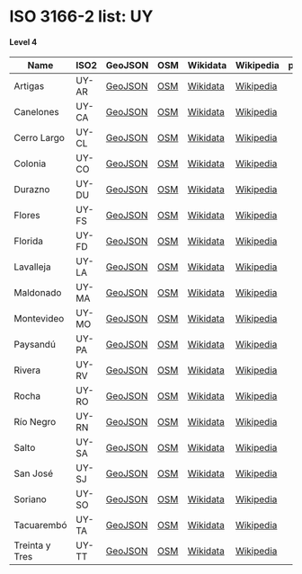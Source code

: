 # ISO 3166-2 list: UY


#### Level 4
Name | ISO2 | GeoJSON | OSM | Wikidata | Wikipedia | population 
--- | --- | --- | --- | --- | --- | --: 
Artigas | UY-AR | [GeoJSON](../../export/geojson/q8/iso2/UY/UY-AR.geojson) | [OSM](https://www.openstreetmap.org/relation/1617618) | [Wikidata](https://www.wikidata.org/wiki/Q16603) | [Wikipedia](http://en.wikipedia.org/wiki/es%3ADepartamento%20de%20Artigas) | 
Canelones | UY-CA | [GeoJSON](../../export/geojson/q8/iso2/UY/UY-CA.geojson) | [OSM](https://www.openstreetmap.org/relation/1625171) | [Wikidata](https://www.wikidata.org/wiki/Q16577) | [Wikipedia](http://en.wikipedia.org/wiki/es%3ADepartamento%20de%20Canelones) | 531,770
Cerro Largo | UY-CL | [GeoJSON](../../export/geojson/q8/iso2/UY/UY-CL.geojson) | [OSM](https://www.openstreetmap.org/relation/1656175) | [Wikidata](https://www.wikidata.org/wiki/Q16575) | [Wikipedia](http://en.wikipedia.org/wiki/es%3ADepartamento%20de%20Cerro%20Largo) | 84,698
Colonia | UY-CO | [GeoJSON](../../export/geojson/q8/iso2/UY/UY-CO.geojson) | [OSM](https://www.openstreetmap.org/relation/1650769) | [Wikidata](https://www.wikidata.org/wiki/Q16580) | [Wikipedia](http://en.wikipedia.org/wiki/es%3ADepartamento%20de%20Colonia) | 
Durazno | UY-DU | [GeoJSON](../../export/geojson/q8/iso2/UY/UY-DU.geojson) | [OSM](https://www.openstreetmap.org/relation/1646018) | [Wikidata](https://www.wikidata.org/wiki/Q16591) | [Wikipedia](http://en.wikipedia.org/wiki/es%3ADepartamento%20de%20Durazno) | 
Flores | UY-FS | [GeoJSON](../../export/geojson/q8/iso2/UY/UY-FS.geojson) | [OSM](https://www.openstreetmap.org/relation/1645684) | [Wikidata](https://www.wikidata.org/wiki/Q16578) | [Wikipedia](http://en.wikipedia.org/wiki/es%3ADepartamento%20de%20Flores) | 
Florida | UY-FD | [GeoJSON](../../export/geojson/q8/iso2/UY/UY-FD.geojson) | [OSM](https://www.openstreetmap.org/relation/1635164) | [Wikidata](https://www.wikidata.org/wiki/Q16593) | [Wikipedia](http://en.wikipedia.org/wiki/es%3ADepartamento%20de%20Florida) | 
Lavalleja | UY-LA | [GeoJSON](../../export/geojson/q8/iso2/UY/UY-LA.geojson) | [OSM](https://www.openstreetmap.org/relation/1635124) | [Wikidata](https://www.wikidata.org/wiki/Q460435) | [Wikipedia](http://en.wikipedia.org/wiki/es%3ADepartamento%20de%20Lavalleja) | 
Maldonado | UY-MA | [GeoJSON](../../export/geojson/q8/iso2/UY/UY-MA.geojson) | [OSM](https://www.openstreetmap.org/relation/1635117) | [Wikidata](https://www.wikidata.org/wiki/Q331196) | [Wikipedia](http://en.wikipedia.org/wiki/es%3ADepartamento%20de%20Maldonado) | 
Montevideo | UY-MO | [GeoJSON](../../export/geojson/q8/iso2/UY/UY-MO.geojson) | [OSM](https://www.openstreetmap.org/relation/1634207) | [Wikidata](https://www.wikidata.org/wiki/Q16594) | [Wikipedia](http://en.wikipedia.org/wiki/es%3ADepartamento%20de%20Montevideo) | 
Paysandú | UY-PA | [GeoJSON](../../export/geojson/q8/iso2/UY/UY-PA.geojson) | [OSM](https://www.openstreetmap.org/relation/1662387) | [Wikidata](https://www.wikidata.org/wiki/Q16576) | [Wikipedia](http://en.wikipedia.org/wiki/es%3ADepartamento%20de%20Paysand%C3%BA) | 
Rivera | UY-RV | [GeoJSON](../../export/geojson/q8/iso2/UY/UY-RV.geojson) | [OSM](https://www.openstreetmap.org/relation/1627812) | [Wikidata](https://www.wikidata.org/wiki/Q16609) | [Wikipedia](http://en.wikipedia.org/wiki/es%3ADepartamento%20de%20Rivera) | 
Rocha | UY-RO | [GeoJSON](../../export/geojson/q8/iso2/UY/UY-RO.geojson) | [OSM](https://www.openstreetmap.org/relation/1653142) | [Wikidata](https://www.wikidata.org/wiki/Q16582) | [Wikipedia](http://en.wikipedia.org/wiki/es%3ADepartamento%20de%20Rocha) | 
Río Negro | UY-RN | [GeoJSON](../../export/geojson/q8/iso2/UY/UY-RN.geojson) | [OSM](https://www.openstreetmap.org/relation/1662476) | [Wikidata](https://www.wikidata.org/wiki/Q16596) | [Wikipedia](http://en.wikipedia.org/wiki/es%3ADepartamento%20de%20R%C3%ADo%20Negro) | 
Salto | UY-SA | [GeoJSON](../../export/geojson/q8/iso2/UY/UY-SA.geojson) | [OSM](https://www.openstreetmap.org/relation/1614733) | [Wikidata](https://www.wikidata.org/wiki/Q16595) | [Wikipedia](http://en.wikipedia.org/wiki/es%3ADepartamento%20de%20Salto) | 
San José | UY-SJ | [GeoJSON](../../export/geojson/q8/iso2/UY/UY-SJ.geojson) | [OSM](https://www.openstreetmap.org/relation/1635189) | [Wikidata](https://www.wikidata.org/wiki/Q16579) | [Wikipedia](http://en.wikipedia.org/wiki/es%3ADepartamento%20de%20San%20Jos%C3%A9) | 
Soriano | UY-SO | [GeoJSON](../../export/geojson/q8/iso2/UY/UY-SO.geojson) | [OSM](https://www.openstreetmap.org/relation/1646600) | [Wikidata](https://www.wikidata.org/wiki/Q16584) | [Wikipedia](http://en.wikipedia.org/wiki/es%3ADepartamento%20de%20Soriano) | 
Tacuarembó | UY-TA | [GeoJSON](../../export/geojson/q8/iso2/UY/UY-TA.geojson) | [OSM](https://www.openstreetmap.org/relation/1662265) | [Wikidata](https://www.wikidata.org/wiki/Q16587) | [Wikipedia](http://en.wikipedia.org/wiki/es%3ADepartamento%20de%20Tacuaremb%C3%B3) | 
Treinta y Tres | UY-TT | [GeoJSON](../../export/geojson/q8/iso2/UY/UY-TT.geojson) | [OSM](https://www.openstreetmap.org/relation/1640982) | [Wikidata](https://www.wikidata.org/wiki/Q16610) | [Wikipedia](http://en.wikipedia.org/wiki/es%3ADepartamento%20de%20Treinta%20y%20Tres) | 
